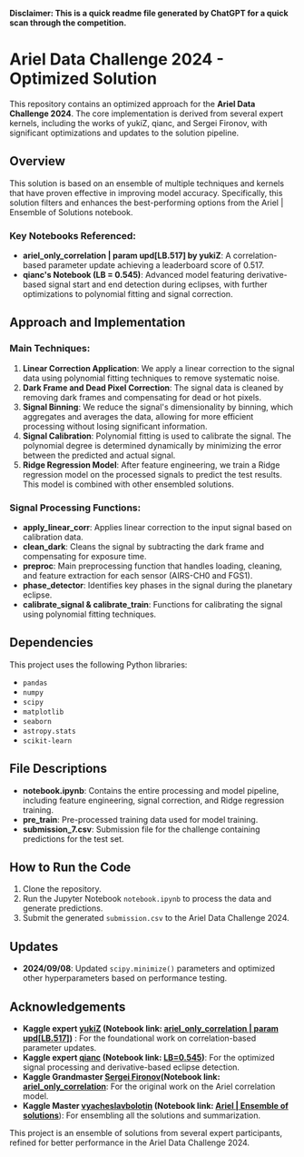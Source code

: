 **Disclaimer: This is a quick readme file generated by ChatGPT for a quick scan through the competition.**
# Ariel Data Challenge 2024 - Optimized Solution

This repository contains an optimized approach for the **Ariel Data Challenge 2024**. The core implementation is derived from several expert kernels, including the works of yukiZ, qianc, and Sergei Fironov, with significant optimizations and updates to the solution pipeline.

## Overview

This solution is based on an ensemble of multiple techniques and kernels that have proven effective in improving model accuracy. Specifically, this solution filters and enhances the best-performing options from the Ariel | Ensemble of Solutions notebook.

### Key Notebooks Referenced:
- **ariel_only_correlation | param upd[LB.517] by yukiZ**: A correlation-based parameter update achieving a leaderboard score of 0.517.
- **qianc's Notebook (LB = 0.545)**: Advanced model featuring derivative-based signal start and end detection during eclipses, with further optimizations to polynomial fitting and signal correction.

## Approach and Implementation

### Main Techniques:
1. **Linear Correction Application**: We apply a linear correction to the signal data using polynomial fitting techniques to remove systematic noise.
2. **Dark Frame and Dead Pixel Correction**: The signal data is cleaned by removing dark frames and compensating for dead or hot pixels.
3. **Signal Binning**: We reduce the signal's dimensionality by binning, which aggregates and averages the data, allowing for more efficient processing without losing significant information.
4. **Signal Calibration**: Polynomial fitting is used to calibrate the signal. The polynomial degree is determined dynamically by minimizing the error between the predicted and actual signal.
5. **Ridge Regression Model**: After feature engineering, we train a Ridge regression model on the processed signals to predict the test results. This model is combined with other ensembled solutions.

### Signal Processing Functions:
- **apply_linear_corr**: Applies linear correction to the input signal based on calibration data.
- **clean_dark**: Cleans the signal by subtracting the dark frame and compensating for exposure time.
- **preproc**: Main preprocessing function that handles loading, cleaning, and feature extraction for each sensor (AIRS-CH0 and FGS1).
- **phase_detector**: Identifies key phases in the signal during the planetary eclipse.
- **calibrate_signal & calibrate_train**: Functions for calibrating the signal using polynomial fitting techniques.

## Dependencies

This project uses the following Python libraries:
- `pandas`
- `numpy`
- `scipy`
- `matplotlib`
- `seaborn`
- `astropy.stats`
- `scikit-learn`

## File Descriptions

- **notebook.ipynb**: Contains the entire processing and model pipeline, including feature engineering, signal correction, and Ridge regression training.
- **pre_train**: Pre-processed training data used for model training.
- **submission_7.csv**: Submission file for the challenge containing predictions for the test set.

## How to Run the Code

1. Clone the repository.
2. Run the Jupyter Notebook `notebook.ipynb` to process the data and generate predictions.
3. Submit the generated `submission.csv` to the Ariel Data Challenge 2024.

## Updates

- **2024/09/08**: Updated `scipy.minimize()` parameters and optimized other hyperparameters based on performance testing.

## Acknowledgements

- **Kaggle expert [yukiZ](https://www.kaggle.com/hideyukizushi) (Notebook link: [ariel_only_correlation | param upd[LB.517]](https://www.kaggle.com/code/hideyukizushi/ariel-only-correlation-param-upd-lb-517))**  : For the foundational work on correlation-based parameter updates.
- **Kaggle expert [qianc](https://www.kaggle.com/xiaocao123) (Notebook link: [LB=0.545](https://www.kaggle.com/code/xiaocao123/lb-0-545))**: For the optimized signal processing and derivative-based eclipse detection.
- **Kaggle Grandmaster [Sergei Fironov](https://www.kaggle.com/sergeifironov)(Notebook link: [ariel_only_correlation](https://www.kaggle.com/code/sergeifironov/ariel-only-correlation)**: For the original work on the Ariel correlation model.
- **Kaggle Master [vyacheslavbolotin](https://www.kaggle.com/vyacheslavbolotin) (Notebook link: [Ariel | Ensemble of solutions](https://www.kaggle.com/code/vyacheslavbolotin/ensemble-of-solutions/edit)**): For ensembling all the solutions and summarization.

This project is an ensemble of solutions from several expert participants, refined for better performance in the Ariel Data Challenge 2024.

